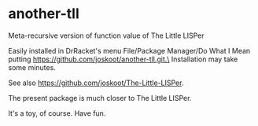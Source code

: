 # another-tll

Meta-recursive version of function value of The Little LISPer

Easily installed in DrRacket's menu File/Package Manager/Do What I Mean\
putting https://github.com/joskoot/another-tll.git.\
Installation may take some minutes.

See also https://github.com/joskoot/The-Little-LISPer.

The present package is much closer to The Little LISPer.

It's a toy, of course. Have fun.
